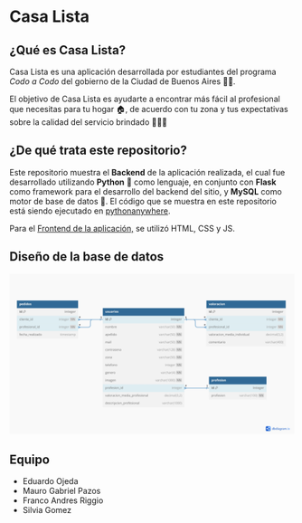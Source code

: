 # Casa Lista
## ¿Qué es Casa Lista?
Casa Lista es una aplicación desarrollada por estudiantes del programa *Codo a Codo* del gobierno de la Ciudad de Buenos Aires 🧑‍💻.

El objetivo de Casa Lista es ayudarte a encontrar más fácil al profesional que necesitas para tu hogar 🏠, de acuerdo con tu zona y tus expectativas sobre la calidad del servicio brindado 👩‍🏭👷

## ¿De qué trata este repositorio?
Este repositorio muestra el **Backend** de la aplicación realizada, el cual fue desarrollado utilizando **Python** 🐍 como lenguaje, en conjunto con **Flask** como framework para el desarrollo del backend del sitio, y **MySQL** como motor de base de datos 💽. El código que se muestra en este repositorio está siendo ejecutado en <a href="https://francoriggio.pythonanywhere.com/" rel="nofollow noreferrer">pythonanywhere</a>.

Para el <a href="https://github.com/francoandresriggio/CasaListaCaC_Frontend" rel="nofollow noreferrer">Frontend de la aplicación,</a> se utilizó HTML, CSS y JS.

## Diseño de la base de datos

![Diagrama de la base de datos](./assets/db_diagram.jpg)

## Equipo
- Eduardo Ojeda
- Mauro Gabriel Pazos
- Franco Andres Riggio
- Silvia Gomez